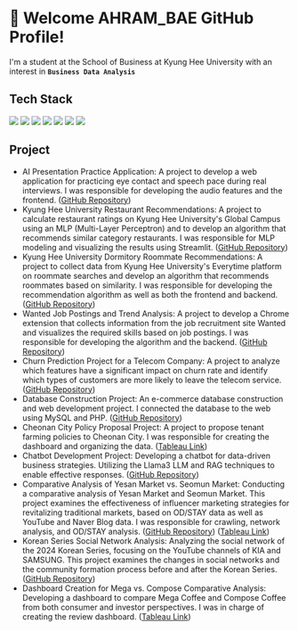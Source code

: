 # 👋 Welcome AHRAM_BAE GitHub Profile!

I'm a student at the School of Business at Kyung Hee University with an interest in **`Business Data Analysis`**

## Tech Stack
<img src="https://img.shields.io/badge/python-%233776AB.svg?&style=for-the-badge&logo=python&logoColor=white" /> <img src="https://img.shields.io/badge/R-276DC3?style=for-the-badge&logo=R&logoColor=white"> <img src="https://img.shields.io/badge/mysql-4479A1?style=for-the-badge&logo=mysql&logoColor=white"> <img src="https://img.shields.io/badge/postgresql-4169E1?style=for-the-badge&logo=postgresql&logoColor=white"> <img src="https://img.shields.io/badge/oracle-F80000?style=for-the-badge&logo=oracle&logoColor=white"> <img src="https://img.shields.io/badge/Tableau-E97627?style=for-the-badge&logo=Tableau&logoColor=white"> <img src="https://img.shields.io/badge/PyTorch-EE4C2C?style=for-the-badge&logo=PyTorch&logoColor=white"> 


## Project
- AI Presentation Practice Application: A project to develop a web application for practicing eye contact and speech pace during real interviews. I was responsible for developing the audio features and the frontend. ([GitHub Repository](https://github.com/use08174/SpeechPT))
- Kyung Hee University Restaurant Recommendations: A project to calculate restaurant ratings on Kyung Hee University's Global Campus using an MLP (Multi-Layer Perceptron) and to develop an algorithm that recommends similar category restaurants. I was responsible for MLP modeling and visualizing the results using Streamlit. ([GitHub Repository](https://github.com/BARAM1NG/FoodRec))
- Kyung Hee University Dormitory Roommate Recommendations: A project to collect data from Kyung Hee University's Everytime platform on roommate searches and develop an algorithm that recommends roommates based on similarity. I was responsible for developing the recommendation algorithm as well as both the frontend and backend. ([GitHub Repository](https://github.com/BARAM1NG/ChecKHUMate))
- Wanted Job Postings and Trend Analysis: A project to develop a Chrome extension that collects information from the job recruitment site Wanted and visualizes the required skills based on job postings. I was responsible for developing the algorithm and the backend. ([GitHub Repository](https://github.com/BARAM1NG/DB_Job-Positing-Analysis))
- Churn Prediction Project for a Telecom Company: A project to analyze which features have a significant impact on churn rate and identify which types of customers are more likely to leave the telecom service. ([GitHub Repository](https://github.com/BARAM1NG/TelcoChurn))
- Database Construction Project: An e-commerce database construction and web development project. I connected the database to the web using MySQL and PHP. ([GitHub Repository](https://github.com/BARAM1NG/eComsiteDB))
- Cheonan City Policy Proposal Project: A project to propose tenant farming policies to Cheonan City. I was responsible for creating the dashboard and organizing the data. ([Tableau Link](https://public.tableau.com/app/profile/.20206250/viz/BOAZ_17321655091050/HOME))
- Chatbot Development Project: Developing a chatbot for data-driven business strategies. Utilizing the Llama3 LLM and RAG techniques to enable effective responses. ([GitHub Repository](https://github.com/BARAM1NG/DataDrivenBot))
- Comparative Analysis of Yesan Market vs. Seomun Market: Conducting a comparative analysis of Yesan Market and Seomun Market. This project examines the effectiveness of influencer marketing strategies for revitalizing traditional markets, based on OD/STAY data as well as YouTube and Naver Blog data. I was responsible for crawling, network analysis, and OD/STAY analysis. ([GitHub Repository](https://github.com/BARAM1NG/TradMarketFest)) ([Tableau Link](https://public.tableau.com/app/profile/.20206250/viz/BOAZ_17321653866180/sheet0))
- Korean Series Social Network Analysis: Analyzing the social network of the 2024 Korean Series, focusing on the YouTube channels of KIA and SAMSUNG. This project examines the changes in social networks and the community formation process before and after the Korean Series. ([GitHub Repository](https://github.com/BARAM1NG/YouTubeSNA))
- Dashboard Creation for Mega vs. Compose Comparative Analysis: Developing a dashboard to compare Mega Coffee and Compose Coffee from both consumer and investor perspectives. I was in charge of creating the review dashboard. ([Tableau Link](https://public.tableau.com/app/profile/.20206250/viz/BOAZ_17348731464080/sheet0))

<!--
**BARAM1NG/BARAM1NG** is a ✨ _special_ ✨ repository because its `README.md` (this file) appears on your GitHub profile.

Here are some ideas to get you started:

- 🔭 I’m currently working on ...
- 🌱 I’m currently learning ...
- 👯 I’m looking to collaborate on ...
- 🤔 I’m looking for help with ...
- 💬 Ask me about ...
- 📫 How to reach me: ...
- 😄 Pronouns: ...
- ⚡ Fun fact: ...
-->
